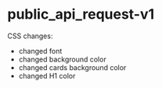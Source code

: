 # public_api_request-v1

CSS changes:

- changed font
- changed background color
- changed cards background color
- changed H1 color
